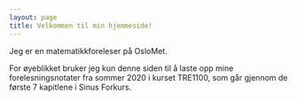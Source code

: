 ```yaml
---
layout: page
title: Velkommen til min hjemmeside!
---
```


Jeg er en matematikkforeleser på OsloMet.

For øyeblikket bruker jeg kun denne siden til å laste opp mine forelesningsnotater fra sommer 2020 i kurset TRE1100, som går gjennom de første 7 kapitlene i Sinus Forkurs.
